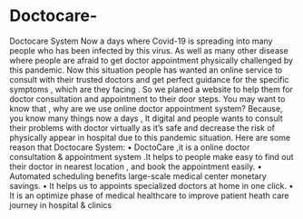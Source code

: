 # Doctocare-
Doctocare System
Now a days where Covid-19 is spreading into many people who has been infected by this virus. As well as many other disease where people are afraid to get doctor appointment physically challenged by this pandemic. Now this situation people has wanted an online service to consult with their trusted doctors and get perfect guidance for the specific symptoms , which are they facing . So we planed a website to help them for doctor consultation and appointment to their door steps. You may want to know that , why are we use online doctor appointment system? Because, you know many things now a days , It digital and people wants to consult their problems with doctor virtually as it’s safe and decrease the risk of physically appear in hospital due to this pandemic situation. Here are some reason that Doctocare System: • DoctoCare ,it is a online doctor consultation & appointment system .It helps to people make easy to find out their doctor in nearest location , and book the appointment easily. • Automated scheduling benefits large-scale medical center monetary savings. • It helps us to appoints specialized doctors at home in one click. • It is an optimize phase of medical healthcare to improve patient heath care journey in hospital & clinics
